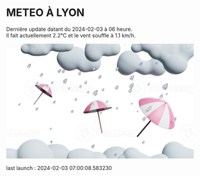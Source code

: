 # METEO À LYON

Dernière update datant du 2024-02-03 à 06 heure.  
Il fait actuellement 2.2°C et le vent souffle à 1.1 km/h.      

![](./.github/rain.png)

last launch : 2024-02-03 07:00:08.583230
